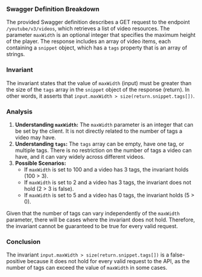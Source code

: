 ### Swagger Definition Breakdown
The provided Swagger definition describes a GET request to the endpoint `/youtube/v3/videos`, which retrieves a list of video resources. The parameter `maxWidth` is an optional integer that specifies the maximum height of the player. The response includes an array of video items, each containing a `snippet` object, which has a `tags` property that is an array of strings.

### Invariant
The invariant states that the value of `maxWidth` (input) must be greater than the size of the `tags` array in the `snippet` object of the response (return). In other words, it asserts that `input.maxWidth > size(return.snippet.tags[])`.

### Analysis
1. **Understanding `maxWidth`:** The `maxWidth` parameter is an integer that can be set by the client. It is not directly related to the number of tags a video may have.
2. **Understanding `tags`:** The `tags` array can be empty, have one tag, or multiple tags. There is no restriction on the number of tags a video can have, and it can vary widely across different videos.
3. **Possible Scenarios:** 
   - If `maxWidth` is set to 100 and a video has 3 tags, the invariant holds (100 > 3).
   - If `maxWidth` is set to 2 and a video has 3 tags, the invariant does not hold (2 > 3 is false).
   - If `maxWidth` is set to 5 and a video has 0 tags, the invariant holds (5 > 0).

Given that the number of tags can vary independently of the `maxWidth` parameter, there will be cases where the invariant does not hold. Therefore, the invariant cannot be guaranteed to be true for every valid request.

### Conclusion
The invariant `input.maxWidth > size(return.snippet.tags[])` is a false-positive because it does not hold for every valid request to the API, as the number of tags can exceed the value of `maxWidth` in some cases.
